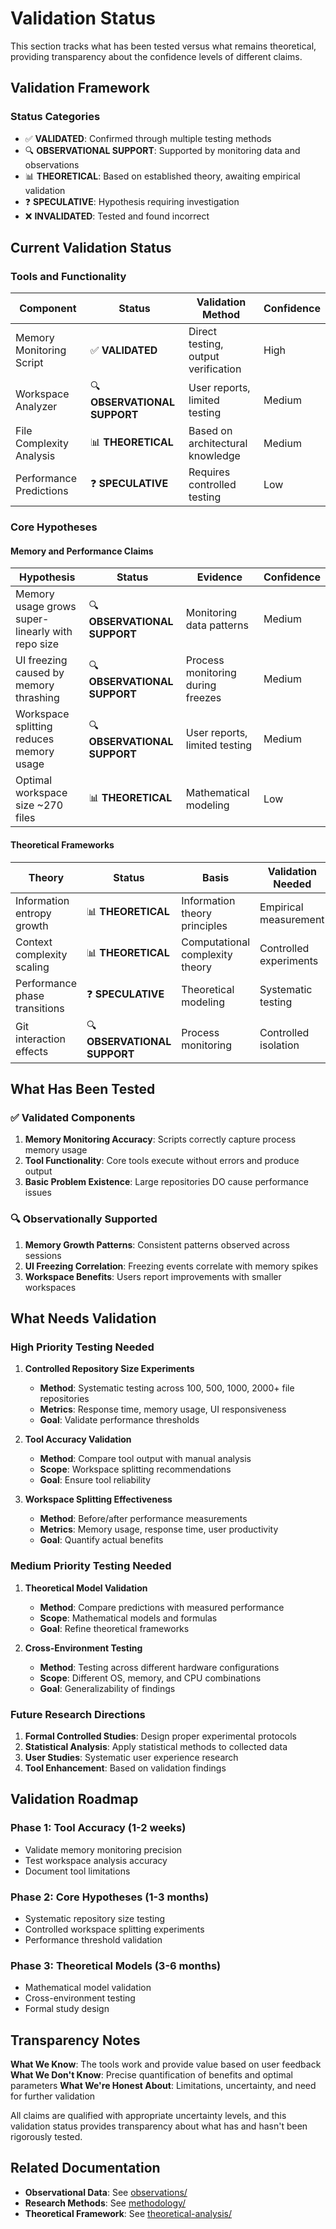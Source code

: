# Validation Status

This section tracks what has been tested versus what remains theoretical, providing transparency about the confidence levels of different claims.

## Validation Framework

### Status Categories
- ✅ **VALIDATED**: Confirmed through multiple testing methods
- 🔍 **OBSERVATIONAL SUPPORT**: Supported by monitoring data and observations
- 📊 **THEORETICAL**: Based on established theory, awaiting empirical validation
- ❓ **SPECULATIVE**: Hypothesis requiring investigation
- ❌ **INVALIDATED**: Tested and found incorrect

## Current Validation Status

### Tools and Functionality

| Component | Status | Validation Method | Confidence |
|-----------|--------|-------------------|------------|
| Memory Monitoring Script | ✅ **VALIDATED** | Direct testing, output verification | High |
| Workspace Analyzer | 🔍 **OBSERVATIONAL SUPPORT** | User reports, limited testing | Medium |
| File Complexity Analysis | 📊 **THEORETICAL** | Based on architectural knowledge | Medium |
| Performance Predictions | ❓ **SPECULATIVE** | Requires controlled testing | Low |

### Core Hypotheses

#### Memory and Performance Claims

| Hypothesis | Status | Evidence | Confidence |
|------------|--------|----------|------------|
| Memory usage grows super-linearly with repo size | 🔍 **OBSERVATIONAL SUPPORT** | Monitoring data patterns | Medium |
| UI freezing caused by memory thrashing | 🔍 **OBSERVATIONAL SUPPORT** | Process monitoring during freezes | Medium |
| Workspace splitting reduces memory usage | 🔍 **OBSERVATIONAL SUPPORT** | User reports, limited testing | Medium |
| Optimal workspace size ~270 files | 📊 **THEORETICAL** | Mathematical modeling | Low |

#### Theoretical Frameworks

| Theory | Status | Basis | Validation Needed |
|--------|--------|-------|-------------------|
| Information entropy growth | 📊 **THEORETICAL** | Information theory principles | Empirical measurement |
| Context complexity scaling | 📊 **THEORETICAL** | Computational complexity theory | Controlled experiments |
| Performance phase transitions | ❓ **SPECULATIVE** | Theoretical modeling | Systematic testing |
| Git interaction effects | 🔍 **OBSERVATIONAL SUPPORT** | Process monitoring | Controlled isolation |

## What Has Been Tested

### ✅ Validated Components
1. **Memory Monitoring Accuracy**: Scripts correctly capture process memory usage
2. **Tool Functionality**: Core tools execute without errors and produce output
3. **Basic Problem Existence**: Large repositories DO cause performance issues

### 🔍 Observationally Supported
1. **Memory Growth Patterns**: Consistent patterns observed across sessions
2. **UI Freezing Correlation**: Freezing events correlate with memory spikes
3. **Workspace Benefits**: Users report improvements with smaller workspaces

## What Needs Validation

### High Priority Testing Needed
1. **Controlled Repository Size Experiments**
   - **Method**: Systematic testing across 100, 500, 1000, 2000+ file repositories
   - **Metrics**: Response time, memory usage, UI responsiveness
   - **Goal**: Validate performance thresholds

2. **Tool Accuracy Validation**
   - **Method**: Compare tool output with manual analysis
   - **Scope**: Workspace splitting recommendations
   - **Goal**: Ensure tool reliability

3. **Workspace Splitting Effectiveness**
   - **Method**: Before/after performance measurements
   - **Metrics**: Memory usage, response time, user productivity
   - **Goal**: Quantify actual benefits

### Medium Priority Testing Needed
1. **Theoretical Model Validation**
   - **Method**: Compare predictions with measured performance
   - **Scope**: Mathematical models and formulas
   - **Goal**: Refine theoretical frameworks

2. **Cross-Environment Testing**
   - **Method**: Testing across different hardware configurations
   - **Scope**: Different OS, memory, and CPU combinations
   - **Goal**: Generalizability of findings

### Future Research Directions
1. **Formal Controlled Studies**: Design proper experimental protocols
2. **Statistical Analysis**: Apply statistical methods to collected data
3. **User Studies**: Systematic user experience research
4. **Tool Enhancement**: Based on validation findings

## Validation Roadmap

### Phase 1: Tool Accuracy (1-2 weeks)
- Validate memory monitoring precision
- Test workspace analysis accuracy  
- Document tool limitations

### Phase 2: Core Hypotheses (1-3 months)
- Systematic repository size testing
- Controlled workspace splitting experiments
- Performance threshold validation

### Phase 3: Theoretical Models (3-6 months)
- Mathematical model validation
- Cross-environment testing
- Formal study design

## Transparency Notes

**What We Know**: The tools work and provide value based on user feedback
**What We Don't Know**: Precise quantification of benefits and optimal parameters
**What We're Honest About**: Limitations, uncertainty, and need for further validation

All claims are qualified with appropriate uncertainty levels, and this validation status provides transparency about what has and hasn't been rigorously tested.

## Related Documentation

- **Observational Data**: See [observations/](../observations/)
- **Research Methods**: See [methodology/](../methodology/)
- **Theoretical Framework**: See [theoretical-analysis/](../theoretical-analysis/)